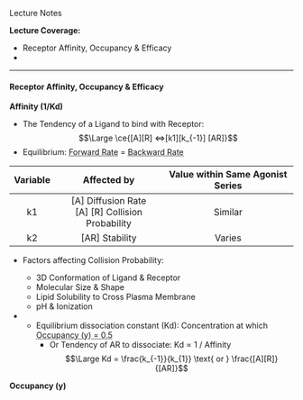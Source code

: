 Lecture Notes

**Lecture Coverage:**
- Receptor Affinity, Occupancy & Efficacy
- 

---
#### **Receptor Affinity, Occupancy & Efficacy**
**Affinity (1/Kd)**
- The Tendency of a Ligand to bind with Receptor:
$$\Large \ce{[A][R] <=>[k1][k_{-1}] [AR]}$$
- Equilibrium: <abbr Title="[A][R]k₁">Forward Rate</abbr> = <abbr Title="[AR]k₂">Backward Rate</abbr>

| **Variable** |                   **Affected by**                   | **Value within Same Agonist Series** |
| :----------: | :-------------------------------------------------: | :----------------------------------: |
|      k1      | [A] Diffusion Rate<br>[A] [R] Collision Probability |               Similar                |
|      k2      |                   [AR] Stability                    |                Varies                |

- Factors affecting Collision Probability:
	- 3D Conformation of Ligand & Receptor
	- Molecular Size & Shape
	- Lipid Solubility to Cross Plasma Membrane
	- pH & Ionization


- - Equilibrium dissociation constant (Kd): Concentration at which <abbr Title="50% of the receptors are occupied">Occupancy (y) = 0.5</abbr>
    -  Or Tendency of AR to dissociate: Kd ∝ 1 / Affinity
$$\Large Kd = \frac{k_{-1}}{k_{1}} \text{ or } \frac{[A][R]}{[AR]}$$

**Occupancy (y)**
